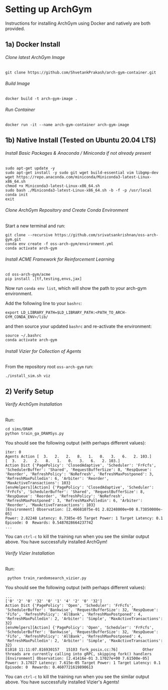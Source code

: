 # Setting up ArchGym
Instructions for installing ArchGym using Docker and natively are both provided.
## 1a) Docker Install 
###### Clone latest ArchGym Image
```
git clone https://github.com/ShvetankPrakash/arch-gym-container.git
```

###### Build Image
```
docker build -t arch-gym-image .
```

###### Run Container
```
docker run -it --name arch-gym-container arch-gym-image
```

## 1b) Native Install (Tested on Ubuntu 20.04 LTS)

###### Install Basic Packages & Anaconda / Miniconda if not already present
```
sudo apt-get update -y
sudo apt-get install -y sudo git wget build-essential vim libgmp-dev 
wget https://repo.anaconda.com/miniconda/Miniconda3-latest-Linux-x86_64.sh
chmod +x Miniconda3-latest-Linux-x86_64.sh
sudo bash ./Miniconda3-latest-Linux-x86_64.sh -b -f -p /usr/local
conda init
exit
```

###### Clone ArchGym Repository and Create Conda Environment 
Start a new terminal and run:
```
git clone --recursive https://github.com/srivatsankrishnan/oss-arch-gym.git
conda env create -f oss-arch-gym/environment.yml
conda activate arch-gym
```

###### Install ACME Framework for Reinforcement Learning
```
cd oss-arch-gym/acme
pip install .[tf,testing,envs,jax]
```

Now run `conda env list`, which will show the path to your arch-gym environment.

Add the following line to your `bashrc`:
```
export LD_LIBRARY_PATH=$LD_LIBRARY_PATH:<PATH_TO_ARCH-GYM_CONDA_ENV>/lib/
```
and then source your updated `bashrc` and re-activate the environment:
```
source ~/.bashrc
conda activate arch-gym
```

###### Install Vizier for Collection of Agents
From the repository root `oss-arch-gym` run:
```
./install_sim.sh viz
```

## 2) Verify Setup
###### Verify ArchGym Installation 
Run:
```
cd sims/DRAM
python train_ga_DRAMSys.py
```
You should see the following output (with perhaps different values):
```
iter: 0
Agents Action [  3.   2.   2.   8.   1.   0.   3.   6.   2. 103.]
[  3.   2.   2.   8.   1.   0.   3.   6.   2. 103.]
Action Dict {'PagePolicy': 'ClosedAdaptive', 'Scheduler': 'FrFcfs', 'SchedulerBuffer': 'Shared', 'RequestBufferSize': 8, 'RespQueue': 'Reorder', 'RefreshPolicy': 'NoRefresh', 'RefreshMaxPostponed': 3, 'RefreshMaxPulledin': 6, 'Arbiter': 'Reorder', 'MaxActiveTransactions': 103}
[envHelpers][Action] {'PagePolicy': 'ClosedAdaptive', 'Scheduler': 'FrFcfs', 'SchedulerBuffer': 'Shared', 'RequestBufferSize': 8, 'RespQueue': 'Reorder', 'RefreshPolicy': 'NoRefresh', 'RefreshMaxPostponed': 3, 'RefreshMaxPulledin': 6, 'Arbiter': 'Reorder', 'MaxActiveTransactions': 103}
[Environment] Observation: [2.46681075e-01 2.82248000e+00 8.73850000e-05]
Power: 2.82248 Latency: 8.7385e-05 Target Power: 1 Target Latency: 0.1
Episode: 0  Rewards: 0.5487028664237742
...
```
You can `ctrl-c` to kill the training run when you see the similar output above. You have successfully installed ArchGym!

###### Verify Vizier Installation 
Run:
```
 python train_randomsearch_vizier.py
```
You should see the following output (with perhaps different values):

```
...
['0' '2' '0' '32' '0' '1' '4' '2' '0' '32']
Action Dict {'PagePolicy': 'Open', 'Scheduler': 'FrFcfs', 'SchedulerBuffer': 'Bankwise', 'RequestBufferSize': 32, 'RespQueue': 'Fifo', 'RefreshPolicy': 'AllBank', 'RefreshMaxPostponed': 4, 'RefreshMaxPulledin': 2, 'Arbiter': 'Simple', 'MaxActiveTransactions': 32}
[envHelpers][Action] {'PagePolicy': 'Open', 'Scheduler': 'FrFcfs', 'SchedulerBuffer': 'Bankwise', 'RequestBufferSize': 32, 'RespQueue': 'Fifo', 'RefreshPolicy': 'AllBank', 'RefreshMaxPostponed': 4, 'RefreshMaxPulledin': 2, 'Arbiter': 'Simple', 'MaxActiveTransactions': 32}
E1018 11:11:07.816930157   15103 fork_posix.cc:76]           Other threads are currently calling into gRPC, skipping fork() handlers
[Environment] Observation: [2.41416e-01 3.17027e+00 7.61500e-05]
Power: 3.17027 Latency: 7.615e-05 Target Power: 1 Target Latency: 0.1
Episode: 0  Rewards: 0.4607721619890613
```

You can `ctrl-c` to kill the training run when you see the similar output above. You have successfully installed Vizier's Agents!
